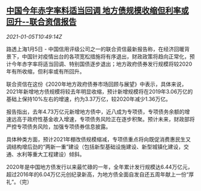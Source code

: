 <!--1609844072000-->
[中国今年赤字率料适当回调 地方债规模收缩但利率或回升--联合资信报告](https://cn.reuters.com/article/china-fiscal-deficit-forecast-0105-idCNKBS29A12E)
------

<div><i>2021-01-05T10:49:14Z</i></div><p>路透上海1月5日 - 中国信用评级公司之一的联合资信最新报告称，在经济回暖背景下，中国针对疫情出台的各项宽松措施将有序退出，财政政策将趋向正常化，预计今年赤字率将适当回调、特别国债逐步退出；地方政府债券发行规模将较2020年有所收缩，但利率或有所回升。</p><p>联合资信在这份《2020年地方政府债券市场回顾与展望》中表示，具体来说，2021年新增地方债规模将较去年明显收缩，预计新增规模将在2019年3.06万亿的基础上保持10%左右的增速，约为3.37万亿，较2020年减少1.36万亿。</p><p>报告指出，去年4.73万亿元新增地方债中，近八成为专项债，专项债务余额的增速远高于政府性基金收入增速，专项债务风险正在逐步积聚。预计未来，财政部将严控专项债务风险，加强专项债券信息披露。</p><p>具体种类方面，预计2021年棚改债规模缩减，专项债重点将向既促消费惠民生又调结构增后劲的“两新一重”建设（包括新型基础设施建设、新型城镇化建设，交通、水利等重大工程建设）倾斜。</p><p>2020年是中国地方债发行以来最忙碌的一年，全年累计发行规模达6.44万亿元，超过2016年的6.04万亿元创纪录新高，为地方债全面自发自还五周年献上一份“厚礼”。（完）</p>
